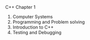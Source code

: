 C++ Chapter 1

1. Computer Systems
2. Programming and Problem solving
3. Introduction to C++
4. Testing and Debugging
